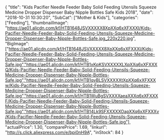 {
	"title": "Kids Pacifier Needle Feeder Baby Solid Feeding Utensils Squeeze Medicine Dropper Dispenser Baby Nipple Bottles Safe Kids 2018",
	"date": "2018-10-31 10:30:20",
	"SubCat": ["Mother & Kids"],
	"categories": ["Feeding"],
	"thumbnailImage": "https://ae01.alicdn.com/kf/HTB1648JSVXXXXX8XpXXq6xXFXXXI/Kids-Pacifier-Needle-Feeder-Baby-Solid-Feeding-Utensils-Squeeze-Medicine-Dropper-Dispenser-Baby-Nipple-Bottles-Safe.jpg_220x220.jpg",
	"BigImage": ["https://ae01.alicdn.com/kf/HTB1648JSVXXXXX8XpXXq6xXFXXXI/Kids-Pacifier-Needle-Feeder-Baby-Solid-Feeding-Utensils-Squeeze-Medicine-Dropper-Dispenser-Baby-Nipple-Bottles-Safe.jpg","https://ae01.alicdn.com/kf/HTB1xKpKSVXXXXXLXpXXq6xXFXXXQ/Kids-Pacifier-Needle-Feeder-Baby-Solid-Feeding-Utensils-Squeeze-Medicine-Dropper-Dispenser-Baby-Nipple-Bottles-Safe.jpg","https://ae01.alicdn.com/kf/HTB1qvBLSVXXXXXtXpXXq6xXFXXXw/Kids-Pacifier-Needle-Feeder-Baby-Solid-Feeding-Utensils-Squeeze-Medicine-Dropper-Dispenser-Baby-Nipple-Bottles-Safe.jpg","https://ae01.alicdn.com/kf/HTB1WuBgSVXXXXaeaXXXq6xXFXXXF/Kids-Pacifier-Needle-Feeder-Baby-Solid-Feeding-Utensils-Squeeze-Medicine-Dropper-Dispenser-Baby-Nipple-Bottles-Safe.jpg","https://ae01.alicdn.com/kf/HTB14Lk9SFXXXXXOapXXq6xXFXXXv/Kids-Pacifier-Needle-Feeder-Baby-Solid-Feeding-Utensils-Squeeze-Medicine-Dropper-Dispenser-Baby-Nipple-Bottles-Safe.jpg"],
	"actualPrice": 1.30,
	"comparePrice": 1.69,
	"linkurl": "http://s.click.aliexpress.com/e/bpi0nH9A",
	"inStock": 84
}
